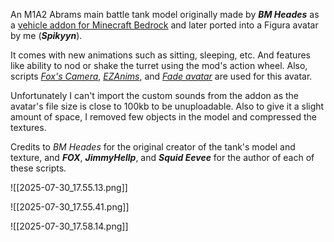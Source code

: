 An M1A2 Abrams main battle tank model originally made by ***BM Heades*** as a [vehicle addon for Minecraft Bedrock](https://mcpedl.com/m1a2-abrams-tank-addon/) and later ported into a Figura avatar by me (***Spikyyn***).

It comes with new animations such as sitting, sleeping, etc. And features like ability to nod or shake the turret using the mod's action wheel. Also, scripts [*Fox's Camera*](https://discord.com/channels/1129805506354085959/1368284918798483496), [*EZAnims*](https://discord.com/channels/1129805506354085959/1143024882041503844), and [*Fade avatar*](https://discord.com/channels/1129805506354085959/1143024882041503844) are used for this avatar.

Unfortunately I can't import the custom sounds from the addon as the avatar's file size is close to 100kb to be unuploadable. Also to give it a slight amount of space, I removed few objects in the model and compressed the textures.

Credits to *BM Heades* for the original creator of the tank's model and texture, and ***FOX***, ***JimmyHellp***, and ***Squid Eevee*** for the author of each of these scripts.

![[2025-07-30_17.55.13.png]]

![[2025-07-30_17.55.41.png]]

![[2025-07-30_17.58.14.png]]
